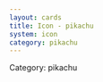 ```yaml
---
layout: cards
title: Icon - pikachu
system: icon
category: pikachu
---
```

<div class="alert alert-secondary mb-4"><span class="i18n innerHTML-category">Category: </span><span class="i18n innerHTML-cat-pikachu">pikachu</span></div>
